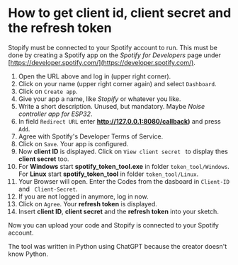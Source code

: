 # How to get client id, client secret and the refresh token

Stopify must be connected to your Spotify account to run. This must be done by creating a Spotify app on the *Spotify for Developers* page under [https://developer.spotify.com/](https://developer.spotify.com/).

1. Open the URL above and log in (upper right corner).
2. Click on your name (upper right corner again) and select ``` Dashboard ```.
3. Click on ``` Create app ```.
4. Give your app a name, like *Stopify* or whatever you like.
5. Write a short description. Unused, but mandatory. Maybe *Noise controller app for ESP32*.
6. In field ``` Redirect URL ``` enter **http://127.0.0.1:8080/callback)** and press ``` Add ```.
7. Agree with Spotify's Developer Terms of Service.  
8. Click on ``` Save ```. Your app is configured.
9. Now **client ID** is displayed. Click on ``` View client secret  ``` to display thes **client secret** too.
10. For **Windows** start **spotify_token_tool.exe** in folder ``` token_tool/Windows ```.  
  For **Linux** start **spotify_token_tool** in folder ``` token_tool/Linux ```.
11. Your Browser will open. Enter the Codes from the dasboard in ``` Client-ID ``` and ``` Client-Secret```.
12. If you are not logged in anymore, log in now.
13. Click on ``` Agree ```. Your **refresh token** is displayed.
14. Insert **client ID**, **client secret** and the **refresh token** into your sketch.

Now you can upload your code and Stopify is connected to your Spotify account.
  
The tool was written in Python using ChatGPT because the creator doesn't know Python.

